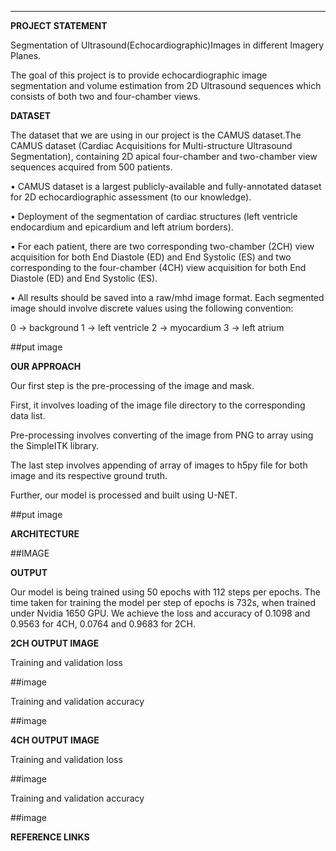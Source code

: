 ****

**PROJECT STATEMENT**

Segmentation of Ultrasound(Echocardiographic)Images in different Imagery Planes.

The goal of this project is to provide echocardiographic image segmentation and volume estimation from 2D Ultrasound sequences which consists of both two and four-chamber views.

**DATASET**

The dataset that we are using in our project is the CAMUS dataset.The CAMUS dataset (Cardiac Acquisitions for Multi-structure Ultrasound Segmentation), containing 2D apical four-chamber and two-chamber view sequences acquired from 500 patients.

• CAMUS dataset is a largest publicly-available and fully-annotated dataset for 2D echocardiographic assessment (to our knowledge). 

• Deployment of the segmentation of cardiac structures (left ventricle endocardium and epicardium and left atrium borders).

 • For each patient, there are two corresponding two-chamber (2CH) view acquisition for both End Diastole (ED) and End Systolic (ES) and two       corresponding to the four-chamber (4CH) view acquisition for both End Diastole (ED) and End Systolic (ES).

 •  All results should be saved into a raw/mhd image format. Each segmented image should involve discrete values using the following convention:   

  0 -> background     1 -> left ventricle     2 -> myocardium     3 -> left atrium

##put image

**OUR APPROACH**

Our first step is the pre-processing of the image and mask.

First, it involves loading of the image file directory to the corresponding data list. 

Pre-processing involves converting of the image from PNG to array using the SimpleITK library.

The last step involves appending of array of images to h5py file for both image and its respective ground truth.

Further, our model is processed and built using U-NET.

##put image

**ARCHITECTURE**

##IMAGE

**OUTPUT** 

Our model is being trained using 50 epochs with 112 steps per epochs. The time taken for training the model per step of epochs is 732s, when trained under Nvidia 1650 GPU. We achieve the loss and accuracy of 0.1098 and 0.9563 for 4CH, 0.0764 and 0.9683 for 2CH.

**2CH OUTPUT IMAGE**



Training and validation loss

##image

Training and validation accuracy

##image



**4CH OUTPUT IMAGE**

Training and validation loss

##image

Training and validation accuracy

##image

**REFERENCE LINKS**









